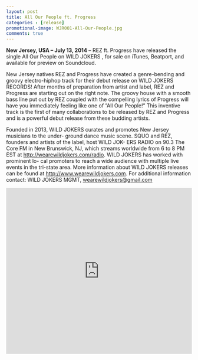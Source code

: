 ```yaml
---
layout: post
title: All Our People ft. Progress
categories : [release]
promotional-image: WJR001-All-Our-People.jpg
comments: true
---
```


**New Jersey, USA – July 13, 2014** – REZ ft. Progress have released the single All Our People on WILD JOKERS , for sale on iTunes, Beatport, and available for preview on Soundcloud.

New Jersey natives REZ and Progress have created a genre-bending and groovy electro-hiphop track for their debut release on WILD JOKERS RECORDS! After months of preparation from artist and label, REZ and Progress are starting out on the right note. The groovy house with a smooth bass line put out by REZ coupled with the compelling lyrics of Progress will have you immediately feeling like one of ”All Our People!” This inventive track is the first of many collaborations to be released by REZ and Progress and is a powerful debut release from these budding artists.

Founded in 2013, WILD JOKERS curates and promotes New Jersey musicians to the under- ground dance music scene. SQUO and REZ, founders and artists of the label, host WILD JOK- ERS RADIO on 90.3 The Core FM in New Brunswick, NJ, which streams worldwide from 6 to 8 PM EST at http://wearewildjokers.com/radio. WILD JOKERS has worked with prominent lo- cal promoters to reach a wide audience with multiple live events in the tri-state area. More information about WILD JOKERS releases can be found at http://www.wearewildjokers.com. For additional information contact: WILD JOKERS MGMT, wearewildjokers@gmail.com

<iframe width="100%" height="450" scrolling="no" frameborder="no" src="https://w.soundcloud.com/player/?url=https%3A//api.soundcloud.com/tracks/147326351&amp;auto_play=true&amp;hide_related=true&amp;show_comments=false&amp;show_user=true&amp;show_reposts=false&amp;visual=true"></iframe>